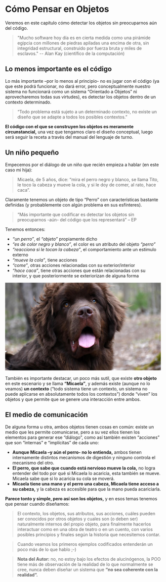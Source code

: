 # Cómo Pensar en Objetos

Veremos en este capítulo cómo detectar los objetos sin preocuparnos aún del código.

>"Mucho software hoy día es en cierta medida como una pirámide egipcia con millones de piedras apiladas una encima de otra, sin integridad estructural, construido por fuerza bruta y miles de esclavos." -- Alan Kay (científico de la computación)

## Lo menos importante es el código

Lo más importante –por lo menos al principio- no es jugar con el código (ya que este podrá funcionar, no dará error, pero conceptualmente nuestro sistema no funcionará como un sistema “Orientado a Objetos” ni aprovecharemos todas sus virtudes), es detectar los objetos dentro de un contexto determinado.

>“Todo problema está sujeto a un determinado contexto, no existe un diseño que se adapte a todos los posibles contextos.”

**El código con el que se construyen los objetos es meramente circunstancial,** una vez que tengamos claro el diseño conceptual, luego será seguir la receta a través del manual del lenguaje de turno.

## Un niño pequeño

Empecemos por el diálogo de un niño que recién empieza a hablar (en este caso mi hija):

>Micaela, de 5 años, dice: “mira el perro negro y blanco, se llama Tito, le toco la cabeza y mueve la cola, y si le doy de comer, al rato, hace caca”.

Claramente tenemos un objeto de tipo “Perro” con características bastante definidas (y probablemente con algún problema en sus esfínteres).

>“Más importante que codificar es detectar los objetos sin preocuparnos -aún- del código que los representará” – EP

Tenemos entonces:

- _“un perro”_, el _“objeto”_ propiamente dicho
- _“es de color negro y blanco”_, el color es un atributo del objeto _“perro”_
- _“reacciona si le tocan la cabeza”_, el comportamiento ante un estímulo externo
- _“mueve la cola”_, tiene acciones
- _“come”_, otras acciones relacionadas con su exterior/interior
- _“hace caca”_, tiene otras acciones que están relacionadas con su interior, y que posteriormente se exteriorizan de alguna forma

![cap-03-como-pensar-en-objetos](./img/cap-03-como-pensar-en-objetos-1.jpg)

También es importante destacar, un poco más sutil, que existe **otro objeto** en este escenario y se llama **“Micaela”**, y además existe (aunque no lo veamos) **un contexto** (“todo sistema tiene un contexto, un sistema no puede aplicarse en absolutamente todos los contextos”) donde “viven” los objetos y que permite que se genere una interacción entre ambos.

## El medio de comunicación

De alguna forma u otra, ambos objetos tienen cosas en común: existe un medio que les permite comunicarse, pero a su vez ellos tienen los elementos para generar ese “diálogo”, como así también existen “acciones” que son “internas” e “implícitas” de cada uno:

- **Aunque Micaela –y aún el perro- no lo entienda,** ambos tienen internamente distintos mecanismos de  digestión y ninguno controla el mecanismo del otro.
- **El perro, que sabe que cuando está nervioso mueve la cola,** no logra entender del todo por qué si Micaela lo acaricia, esta también se mueve. Micaela sabe que si lo acaricia su cola se moverá.
- **Micaela tiene una mano y el perro una cabeza, Micaela tiene acceso a su cabeza,** y la cabeza es accesible para que la mano pueda acariciarla.

**Parece tonto y simple, pero así son los objetos,** y en esos temas tenemos que pensar cuando diseñamos:

>El contexto, los objetos, sus atributos, sus acciones, cuáles pueden ser conocidos por otros objetos y cuales son (o deben ser) naturalmente internos del propio objeto, para finalmente hacerlos interactuar como en una obra de teatro o en un cuento, con varios posibles principios y finales según la historia que necesitemos contar.

>Cuando veamos los primeros ejemplos codificados entenderán un poco más de lo que hablo ;-)

>**Nota del Autor:** no, no estoy bajo los efectos de alucinógenos, la POO tiene más de observación de la realidad de lo que normalmente se cree, nunca deben diseñar un sistema que **“no sea coherente con la realidad”.**
